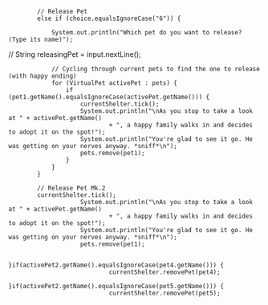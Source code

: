 			// Release Pet
			else if (choice.equalsIgnoreCase("6")) {

				System.out.println("Which pet do you want to release? (Type its name)");
//				String releasingPet = input.nextLine();

				// Cycling through current pets to find the one to release (with happy ending)
				for (VirtualPet activePet : pets) {
					if (pet1.getName().equalsIgnoreCase(activePet.getName())) {
						currentShelter.tick();
						System.out.println("\nAs you stop to take a look at " + activePet.getName()
								+ ", a happy family walks in and decides to adopt it on the spot!");
						System.out.println("You're glad to see it go. He was getting on your nerves anyway. *sniff*\n");
						pets.remove(pet1);
					}
				}
			}

			// Release Pet Mk.2
			currentShelter.tick();
						System.out.println("\nAs you stop to take a look at " + activePet.getName()
								+ ", a happy family walks in and decides to adopt it on the spot!");
						System.out.println("You're glad to see it go. He was getting on your nerves anyway. *sniff*\n");
						pets.remove(pet1);

								}if(activePet2.getName().equalsIgnoreCase(pet4.getName())) {
								currentShelter.removePet(pet4);
							}if(activePet2.getName().equalsIgnoreCase(pet5.getName())) {
								currentShelter.removePet(pet5);